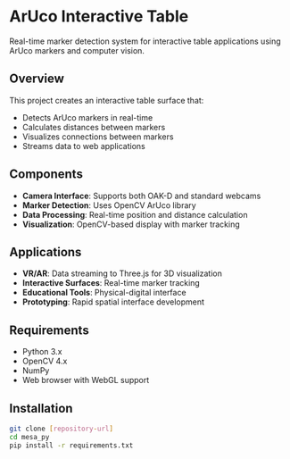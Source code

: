 # ArUco Interactive Table

Real-time marker detection system for interactive table applications using ArUco markers and computer vision.

## Overview

This project creates an interactive table surface that:
- Detects ArUco markers in real-time
- Calculates distances between markers
- Visualizes connections between markers
- Streams data to web applications

## Components

- **Camera Interface**: Supports both OAK-D and standard webcams
- **Marker Detection**: Uses OpenCV ArUco library
- **Data Processing**: Real-time position and distance calculation
- **Visualization**: OpenCV-based display with marker tracking

## Applications

- **VR/AR**: Data streaming to Three.js for 3D visualization
- **Interactive Surfaces**: Real-time marker tracking
- **Educational Tools**: Physical-digital interface
- **Prototyping**: Rapid spatial interface development

## Requirements

- Python 3.x
- OpenCV 4.x
- NumPy
- Web browser with WebGL support

## Installation

```bash
git clone [repository-url]
cd mesa_py
pip install -r requirements.txt
